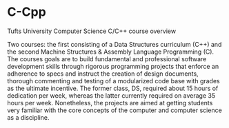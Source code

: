 # C-Cpp
Tufts University Computer Science C/C++ course overview

Two courses: the first consisting of a Data Structures curriculum (C++) 
and the second Machine Structures & Assembly Language Programming (C). 
The courses goals are to build fundamental and professional software 
development skills through rigorous programming projects that enforce
an adherence to specs and instruct the creation of design documents,
thorough commenting and testing of a modularized code base with grades
as the ultimate incentive. The former class, DS, required about 15 hours
of dedication per week, whereas the latter currently required on average
35 hours per week. Nonetheless, the projects are aimed at getting students
very familiar with the core concepts of the computer and computer science 
as a discipline.
